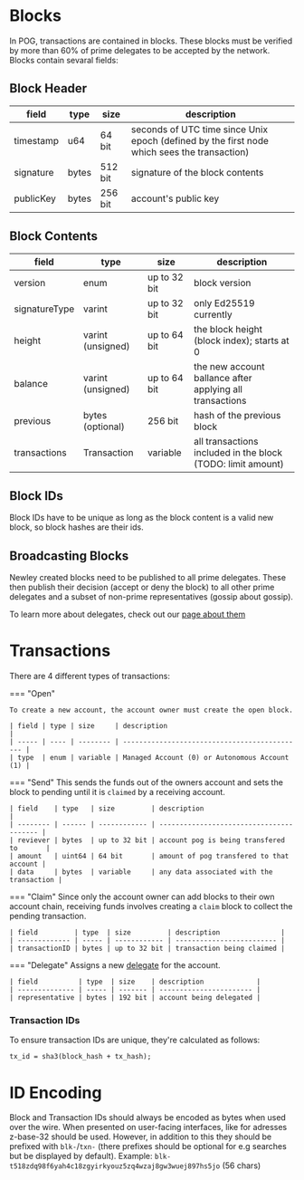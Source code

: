 # Blocks

In POG, transactions are contained in blocks. These blocks must be verified by more than 60% of prime delegates to be accepted by the network.
Blocks contain sevaral fields:

## Block Header

| field     | type  | size    | description                                                                                 |
| --------- | ----- | ------- | ------------------------------------------------------------------------------------------- |
| timestamp | u64   | 64 bit  | seconds of UTC time since Unix epoch (defined by the first node which sees the transaction) |
| signature | bytes | 512 bit | signature of the block contents                                                             |
| publicKey | bytes | 256 bit | account's public key                                                                        |

## Block Contents

| field         | type              | size         | description                                                 |
| ------------- | ----------------- | ------------ | ----------------------------------------------------------- |
| version       | enum              | up to 32 bit | block version                                               |
| signatureType | varint            | up to 32 bit | only Ed25519 currently                                      |
| height        | varint (unsigned) | up to 64 bit | the block height (block index); starts at 0                 |
| balance       | varint (unsigned) | up to 64 bit | the new account ballance after applying all transactions    |
| previous      | bytes (optional)  | 256 bit      | hash of the previous block                                  |
| transactions  | Transaction       | variable     | all transactions included in the block (TODO: limit amount) |

## Block IDs

Block IDs have to be unique as long as the block content is a valid new block, so block hashes are their ids.

## Broadcasting Blocks

Newley created blocks need to be published to all prime delegates.
These then publish their decision (accept or deny the block) to all other prime delegates and a subset of non-prime representatives (gossip about gossip).

To learn more about delegates, check out our [page about them](../consensus/delegates.md)

# Transactions

There are 4 different types of transactions:

<!-- prettier-ignore-start -->
=== "Open"

    To create a new account, the account owner must create the open block.

    | field | type | size     | description                                   |
    | ----- | ---- | -------- | --------------------------------------------- |
    | type  | enum | variable | Managed Account (0) or Autonomous Account (1) |

=== "Send"
    This sends the funds out of the owners account and sets the block to pending until it is `claimed` by a receiving account.

    | field    | type   | size         | description                              |
    | -------- | ------ | ------------ | ---------------------------------------- |
    | reviever | bytes  | up to 32 bit | account pog is being transfered to       |
    | amount   | uint64 | 64 bit       | amount of pog transfered to that account |
    | data     | bytes  | variable     | any data associated with the transaction |

=== "Claim"
    Since only the account owner can add blocks to their own account chain, receiving funds involves creating a `claim` block to collect the pending transaction.

    | field         | type  | size         | description               |
    | ------------- | ----- | ------------ | ------------------------- |
    | transactionID | bytes | up to 32 bit | transaction being claimed |

=== "Delegate"
    Assigns a new [delegate](../consensus/delegates.md) for the account.

    | field          | type  | size    | description             |
    | -------------- | ----- | ------- | ----------------------- |
    | representative | bytes | 192 bit | account being delegated |
<!-- prettier-ignore-end -->

### Transaction IDs

To ensure transaction IDs are unique, they're calculated as follows:

```
tx_id = sha3(block_hash + tx_hash);
```

# ID Encoding

Block and Transaction IDs should always be encoded as bytes when used over the wire. When presented on user-facing interfaces, like for adresses z-base-32 should be used.
However, in addition to this they should be prefixed with `blk-`/`txn-` (there prefixes should be optional for e.g searches but be displayed by default).
Example: `blk-t518zdq98f6yah4c18zgyirkyouz5zq4wzaj8gw3wuej897hs5jo` (56 chars)
